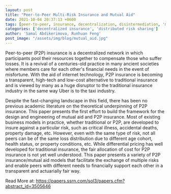 ```yaml
---
layout: post
title: "Peer-to-Peer Multi-Risk Insurance and Mutual Aid"
date: 2021-10-04 20:37:13 +0600
tags: [peer-to-peer, insurance, decentralization, disintermediation, 'mutual aid', 'law of large numbers', insurtech, fintech]
categories: ['decentralized insurance', 'distributed risk sharing']
author: 'Samal Abdikerimova, Runhuan Feng'
post_image: "/assets/img/blog/mutual_aid.jpg"
---
```


Peer-to-peer (P2P) insurance is a decentralized network in which participants pool their resources together to compensate those who suffer losses. It is a revival of a centuries-old practice in many ancient societies where members care for each other's financial needs in the event of misfortune. With the aid of internet technology, P2P insurance is becoming a transparent, high-tech and low-cost alternative to traditional insurance and is viewed by many as a huge disruptor to the traditional insurance industry in the same way Uber is to the taxi industry.

Despite the fast-changing landscape in this field, there has been no previous academic literature on the theoretical underpinning of P2P insurance. This paper presents the first effort to build the framework for the design and engineering of mutual aid and P2P insurance. Most of existing business models in practice, whether traditional or P2P, are developed to insure against a particular risk, such as critical illness, accidental deaths, property damage, etc. However, even with the same type of risk, not all peers can be of the same loss distribution due to different age cohort, health status, or property conditions, etc. While differential pricing has well developed for traditional insurance, the fair allocation of cost for P2P insurance is not yet well understood. This paper presents a variety of P2P insurance/mutual aid models that facilitate the exchange of multiple risks and enable peers with different needs to financially support each other in a transparent and actuarially fair way.

Read More at: <a href = "https://papers.ssrn.com/sol3/papers.cfm?abstract_id=3505646" target = "_blank">https://papers.ssrn.com/sol3/papers.cfm?abstract_id=3505646</a>
